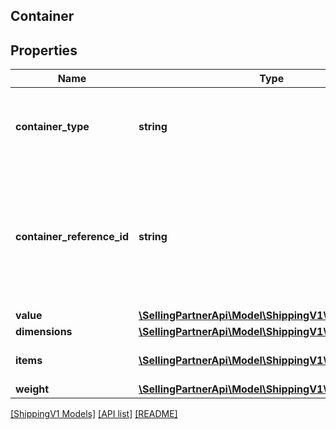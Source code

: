 ## Container

## Properties

Name | Type | Description | Notes
------------ | ------------- | ------------- | -------------
**container_type** | **string** | The type of physical container being used. (always 'PACKAGE') | [optional]
**container_reference_id** | **string** | An identifier for the container. This must be unique within all the containers in the same shipment. |
**value** | [**\SellingPartnerApi\Model\ShippingV1\Currency**](Currency.md) |  |
**dimensions** | [**\SellingPartnerApi\Model\ShippingV1\Dimensions**](Dimensions.md) |  |
**items** | [**\SellingPartnerApi\Model\ShippingV1\ContainerItem[]**](ContainerItem.md) | A list of the items in the container. |
**weight** | [**\SellingPartnerApi\Model\ShippingV1\Weight**](Weight.md) |  |

[[ShippingV1 Models]](../) [[API list]](../../Api) [[README]](../../../README.md)
